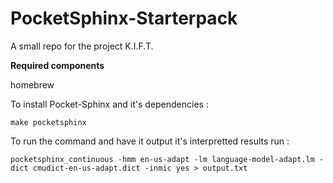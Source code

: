 # PocketSphinx-Starterpack
A small repo for the project K.I.F.T.

**Required components**

homebrew

To install Pocket-Sphinx and it's dependencies :
```
make pocketsphinx
```
To run the command and have it output it's interpretted results run :
```
pocketsphinx_continuous -hmm en-us-adapt -lm language-model-adapt.lm -dict cmudict-en-us-adapt.dict -inmic yes > output.txt
```